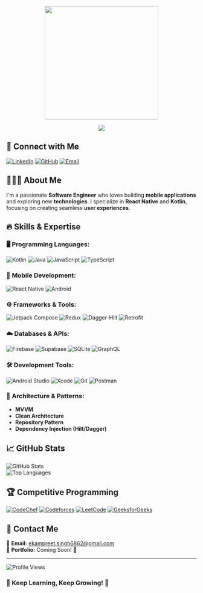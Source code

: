 
<p align="center">
    <img src="https://media.giphy.com/media/hvRJCLFzcasrR4ia7z/giphy.gif" width="300px" height="300px">
</p>

<p align="center">
    <img src="https://readme-typing-svg.demolab.com/?lines=Hello+there!+I'm+Ekam+Preet+Singh;Passionate+Mobile+Developer;Lifelong+Learner;Always+Building+Something+Awesome;Let's+Connect!;Innovating+One+Line+at+a+Time;Tech+Enthusiast;Problem+Solver;Open+Source+Contributor;Driven+by+Curiosity&center=true&width=700&height=50">
</p>

## 🚀 Connect with Me

[![LinkedIn](https://img.shields.io/badge/-LinkedIn-0A66C2?style=for-the-badge&logo=linkedin&logoColor=white)](https://www.linkedin.com/in/ekam-preet/)
[![GitHub](https://img.shields.io/badge/-GitHub-181717?style=for-the-badge&logo=github&logoColor=white)](https://github.com/Ekam-Preet-Singh)
[![Email](https://img.shields.io/badge/-Email-D14836?style=for-the-badge&logo=gmail&logoColor=white)](mailto:ekampreet.singh6862@gmail.com)

## 👨🏽‍💻 About Me

I'm a passionate **Software Engineer** who loves building **mobile applications** and exploring new **technologies**. I specialize in **React Native** and **Kotlin**, focusing on creating seamless **user experiences**. 

## 🔥 Skills & Expertise

### 🖥️ **Programming Languages:**
![Kotlin](https://img.shields.io/badge/Kotlin-%230095D5.svg?style=for-the-badge&logo=kotlin&logoColor=white)
![Java](https://img.shields.io/badge/Java-%23ED8B00.svg?style=for-the-badge&logo=openjdk&logoColor=white)
![JavaScript](https://img.shields.io/badge/JavaScript-%23F7DF1E.svg?style=for-the-badge&logo=javascript&logoColor=black)
![TypeScript](https://img.shields.io/badge/TypeScript-%233178C6.svg?style=for-the-badge&logo=typescript&logoColor=white)

### 📱 **Mobile Development:**
![React Native](https://img.shields.io/badge/React_Native-20232A?style=for-the-badge&logo=react&logoColor=61DAFB)
![Android](https://img.shields.io/badge/Android-3DDC84?style=for-the-badge&logo=android&logoColor=white)

### ⚙️ **Frameworks & Tools:**
![Jetpack Compose](https://img.shields.io/badge/Jetpack%20Compose-4285F4?style=for-the-badge&logo=android&logoColor=white)
![Redux](https://img.shields.io/badge/Redux-764ABC?style=for-the-badge&logo=redux&logoColor=white)
![Dagger-Hilt](https://img.shields.io/badge/Dagger_Hilt-007ACC?style=for-the-badge&logo=android&logoColor=white)
![Retrofit](https://img.shields.io/badge/Retrofit-FF6F00?style=for-the-badge&logo=android&logoColor=white)

### ☁️ **Databases & APIs:**
![Firebase](https://img.shields.io/badge/Firebase-ffca28?style=for-the-badge&logo=firebase&logoColor=black)
![Supabase](https://img.shields.io/badge/Supabase-3ECF8E?style=for-the-badge&logo=supabase&logoColor=white)
![SQLite](https://img.shields.io/badge/SQLite-07405E?style=for-the-badge&logo=sqlite&logoColor=white)
![GraphQL](https://img.shields.io/badge/GraphQL-E10098?style=for-the-badge&logo=graphql&logoColor=white)

### 🛠️ **Development Tools:**
![Android Studio](https://img.shields.io/badge/Android%20Studio-3DDC84?style=for-the-badge&logo=android-studio&logoColor=white)
![Xcode](https://img.shields.io/badge/Xcode-1575F9?style=for-the-badge&logo=xcode&logoColor=white)
![Git](https://img.shields.io/badge/Git-F05032?style=for-the-badge&logo=git&logoColor=white)
![Postman](https://img.shields.io/badge/Postman-FF6C37?style=for-the-badge&logo=postman&logoColor=white)

### 📐 **Architecture & Patterns:**
- **MVVM**
- **Clean Architecture**
- **Repository Pattern**
- **Dependency Injection (Hilt/Dagger)**

## 📈 GitHub Stats

![GitHub Stats](https://github-readme-stats.vercel.app/api?username=Ekam-Preet-Singh&show_icons=true&theme=tokyonight)  
![Top Languages](https://github-readme-stats.vercel.app/api/top-langs/?username=Ekam-Preet-Singh&layout=compact&theme=tokyonight)

## 🏆 Competitive Programming

[![CodeChef](https://img.shields.io/badge/CodeChef-%23964B00.svg?style=for-the-badge&logo=CodeChef&logoColor=white)](https://www.codechef.com/users/mstriker07)
[![Codeforces](https://img.shields.io/badge/Codeforces-445f9d?style=for-the-badge&logo=Codeforces&logoColor=white)](https://codeforces.com/profile/Master_Striker)
[![LeetCode](https://img.shields.io/badge/LeetCode-000000?style=for-the-badge&logo=LeetCode&logoColor=#d16c06)](https://leetcode.com/Master_Striker07/)
[![GeeksforGeeks](https://img.shields.io/badge/GeeksforGeeks-gray?style=for-the-badge&logo=geeksforgeeks&logoColor=35914c)](https://auth.geeksforgeeks.org/user/masterstriker0728)

## 📩 Contact Me

📧 **Email:** ekampreet.singh6862@gmail.com  
💼 **Portfolio:** Coming Soon! 🚀

---

![Profile Views](https://komarev.com/ghpvc/?username=Ekam-Preet-Singh&label=Profile%20Views&color=0e75b6&style=flat)

### 🎯 Keep Learning, Keep Growing! 🚀
